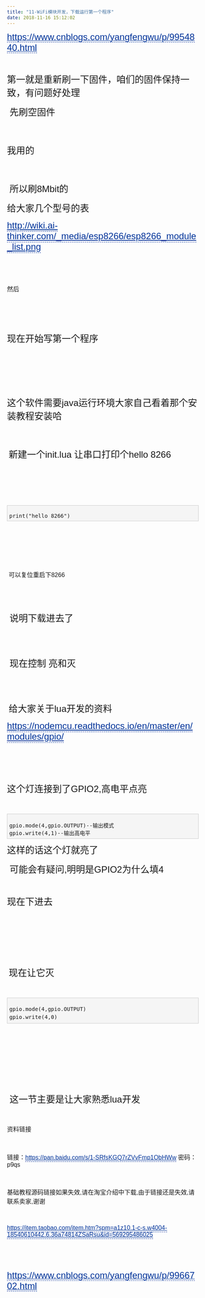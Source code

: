 ```yaml
---
title: "11-WiFi模块开发，下载运行第一个程序"
date: 2018-11-16 15:12:02
---
```


<p style="margin-top: 10px; margin-right: auto; margin-left: auto; font-family: Verdana, Geneva, Arial, Helvetica, sans-serif; font-size: 16px;"><a href="https://www.cnblogs.com/yangfengwu/p/9954840.html" target="_blank" style="color: rgb(0, 51, 153); padding-bottom: 2px; border-bottom: 1px dashed rgb(0, 51, 153);"><span style="font-size: 18pt;">https://www.cnblogs.com/yangfengwu/p/9954840.html</span></a></p><p style="margin-top: 10px; margin-right: auto; margin-left: auto; font-family: Verdana, Geneva, Arial, Helvetica, sans-serif; font-size: 16px;"> </p><p style="margin-top: 10px; margin-right: auto; margin-left: auto; font-family: Verdana, Geneva, Arial, Helvetica, sans-serif; font-size: 16px;"><span style="font-size: 18pt;">第一就是重新刷一下固件，咱们的固件保持一致，有问题好处理</span></p><p style="margin-top: 10px; margin-right: auto; margin-left: auto; font-family: Verdana, Geneva, Arial, Helvetica, sans-serif; font-size: 16px;"><span style="font-size: 18pt;"> 先刷空固件</span></p><p style="margin-top: 10px; margin-right: auto; margin-left: auto; font-family: Verdana, Geneva, Arial, Helvetica, sans-serif; font-size: 16px;"><img src="https://img2018.cnblogs.com/blog/819239/201811/819239-20181115223103970-310749284.png" alt="" style="max-width: 900px; height: auto;"></p><p style="margin-top: 10px; margin-right: auto; margin-left: auto; font-family: Verdana, Geneva, Arial, Helvetica, sans-serif; font-size: 16px;"> </p><p style="margin-top: 10px; margin-right: auto; margin-left: auto; font-family: Verdana, Geneva, Arial, Helvetica, sans-serif; font-size: 16px;"><span style="font-size: 18pt;">我用的</span></p><p style="margin-top: 10px; margin-right: auto; margin-left: auto; font-family: Verdana, Geneva, Arial, Helvetica, sans-serif; font-size: 16px;"><img src="https://img2018.cnblogs.com/blog/819239/201811/819239-20181115223142716-2028865788.png" alt="" style="max-width: 900px; height: auto;"></p><p style="margin-top: 10px; margin-right: auto; margin-left: auto; font-family: Verdana, Geneva, Arial, Helvetica, sans-serif; font-size: 16px;"> </p><p style="margin-top: 10px; margin-right: auto; margin-left: auto; font-family: Verdana, Geneva, Arial, Helvetica, sans-serif; font-size: 16px;"><span style="font-size: 18pt;"> 所以刷8Mbit的</span></p><p style="margin-top: 10px; margin-right: auto; margin-left: auto; font-family: Verdana, Geneva, Arial, Helvetica, sans-serif; font-size: 16px;"><span style="font-size: 18pt;">给大家几个型号的表</span></p><p style="margin-top: 10px; margin-right: auto; margin-left: auto; font-family: Verdana, Geneva, Arial, Helvetica, sans-serif; font-size: 16px;"><span style="font-size: 18pt;"><a href="http://wiki.ai-thinker.com/_media/esp8266/esp8266_module_list.png" target="_blank" style="color: rgb(0, 51, 153); padding-bottom: 2px; border-bottom: 1px dashed rgb(0, 51, 153);">http://wiki.ai-thinker.com/_media/esp8266/esp8266_module_list.png</a></span></p><p style="margin-top: 10px; margin-right: auto; margin-left: auto; font-family: Verdana, Geneva, Arial, Helvetica, sans-serif; font-size: 16px;"> </p><p style="margin-top: 10px; margin-right: auto; margin-left: auto; font-family: Verdana, Geneva, Arial, Helvetica, sans-serif; font-size: 16px;"> <img src="https://img2018.cnblogs.com/blog/819239/201811/819239-20181115223257144-264280759.png" alt="" style="max-width: 900px; height: auto;"></p><p style="margin-top: 10px; margin-right: auto; margin-left: auto; font-family: Verdana, Geneva, Arial, Helvetica, sans-serif; font-size: 16px;">然后</p><p style="margin-top: 10px; margin-right: auto; margin-left: auto; font-family: Verdana, Geneva, Arial, Helvetica, sans-serif; font-size: 16px;"><img src="https://img2018.cnblogs.com/blog/819239/201811/819239-20181115223510362-112337911.png" alt="" style="max-width: 900px; height: auto;"></p><p style="margin-top: 10px; margin-right: auto; margin-left: auto; font-family: Verdana, Geneva, Arial, Helvetica, sans-serif; font-size: 16px;"> </p><p style="margin-top: 10px; margin-right: auto; margin-left: auto; font-family: Verdana, Geneva, Arial, Helvetica, sans-serif; font-size: 16px;"> </p><p style="margin-top: 10px; margin-right: auto; margin-left: auto; font-family: Verdana, Geneva, Arial, Helvetica, sans-serif; font-size: 16px;"><span style="font-size: 18pt;">现在开始写第一个程序</span></p><p style="margin-top: 10px; margin-right: auto; margin-left: auto; font-family: Verdana, Geneva, Arial, Helvetica, sans-serif; font-size: 16px;"><img src="https://img2018.cnblogs.com/blog/819239/201811/819239-20181115222440804-1267501263.png" alt="" style="max-width: 900px; height: auto;"></p><p style="margin-top: 10px; margin-right: auto; margin-left: auto; font-family: Verdana, Geneva, Arial, Helvetica, sans-serif; font-size: 16px;"> <img src="https://img2018.cnblogs.com/blog/819239/201811/819239-20181115223953799-1376755348.png" alt="" style="max-width: 900px; height: auto;"></p><p style="margin-top: 10px; margin-right: auto; margin-left: auto; font-family: Verdana, Geneva, Arial, Helvetica, sans-serif; font-size: 16px;"> </p><p style="margin-top: 10px; margin-right: auto; margin-left: auto; font-family: Verdana, Geneva, Arial, Helvetica, sans-serif; font-size: 16px;"> </p><p style="margin-top: 10px; margin-right: auto; margin-left: auto; font-family: Verdana, Geneva, Arial, Helvetica, sans-serif; font-size: 16px;"><span style="font-size: 18pt;">这个软件需要java运行环境大家自己看着那个安装教程安装哈</span></p><p style="margin-top: 10px; margin-right: auto; margin-left: auto; font-family: Verdana, Geneva, Arial, Helvetica, sans-serif; font-size: 16px;"><img src="https://img2018.cnblogs.com/blog/819239/201811/819239-20181115223936013-490866638.png" alt="" style="max-width: 900px; height: auto;"></p><p style="margin-top: 10px; margin-right: auto; margin-left: auto; font-family: Verdana, Geneva, Arial, Helvetica, sans-serif; font-size: 16px;"> </p><p style="margin-top: 10px; margin-right: auto; margin-left: auto; font-family: Verdana, Geneva, Arial, Helvetica, sans-serif; font-size: 16px;"> <span style="font-size: 18pt;">新建一个init.lua 让串口打印个hello 8266</span></p><p style="margin-top: 10px; margin-right: auto; margin-left: auto; font-family: Verdana, Geneva, Arial, Helvetica, sans-serif; font-size: 16px;"> <img src="https://img2018.cnblogs.com/blog/819239/201811/819239-20181115224104972-608786476.png" alt="" style="max-width: 900px; height: auto;"></p><p style="margin-top: 10px; margin-right: auto; margin-left: auto; font-family: Verdana, Geneva, Arial, Helvetica, sans-serif; font-size: 16px;"> </p><p style="margin-top: 10px; margin-right: auto; margin-left: auto; font-family: Verdana, Geneva, Arial, Helvetica, sans-serif; font-size: 16px;"> </p><div class="cnblogs_code" style="background-color: rgb(245, 245, 245); border: 1px solid rgb(204, 204, 204); padding: 5px; overflow: auto; margin: 5px 0px; font-family: "Courier New" !important; font-size: 12px !important;"><pre style="margin-bottom: 0px; font-family: "Courier New" !important; font-size: 12px !important;">print("hello 8266")</pre></div><p style="margin-top: 10px; margin-right: auto; margin-left: auto; font-family: Verdana, Geneva, Arial, Helvetica, sans-serif; font-size: 16px;"><img src="https://img2018.cnblogs.com/blog/819239/201811/819239-20181115224201819-1800253234.png" alt="" style="max-width: 900px; height: auto;"></p><p style="margin-top: 10px; margin-right: auto; margin-left: auto; font-family: Verdana, Geneva, Arial, Helvetica, sans-serif; font-size: 16px;"> </p><p style="margin-top: 10px; margin-right: auto; margin-left: auto; font-family: Verdana, Geneva, Arial, Helvetica, sans-serif; font-size: 16px;"> <img src="https://img2018.cnblogs.com/blog/819239/201811/819239-20181115224222607-1899022850.png" alt="" style="max-width: 900px; height: auto;"></p><p style="margin-top: 10px; margin-right: auto; margin-left: auto; font-family: Verdana, Geneva, Arial, Helvetica, sans-serif; font-size: 16px;"> </p><p style="margin-top: 10px; margin-right: auto; margin-left: auto; font-family: Verdana, Geneva, Arial, Helvetica, sans-serif; font-size: 16px;"> 可以复位重启下8266</p><p style="margin-top: 10px; margin-right: auto; margin-left: auto; font-family: Verdana, Geneva, Arial, Helvetica, sans-serif; font-size: 16px;"> <img src="https://img2018.cnblogs.com/blog/819239/201811/819239-20181115224332637-2021192826.png" alt="" style="max-width: 900px; height: auto;"></p><p style="margin-top: 10px; margin-right: auto; margin-left: auto; font-family: Verdana, Geneva, Arial, Helvetica, sans-serif; font-size: 16px;"> </p><p style="margin-top: 10px; margin-right: auto; margin-left: auto; font-family: Verdana, Geneva, Arial, Helvetica, sans-serif; font-size: 16px;"><span style="font-size: 18pt;"> 说明下载进去了</span></p><p style="margin-top: 10px; margin-right: auto; margin-left: auto; font-family: Verdana, Geneva, Arial, Helvetica, sans-serif; font-size: 16px;"> <img src="https://img2018.cnblogs.com/blog/819239/201811/819239-20181115224348549-1125787336.png" alt="" style="max-width: 900px; height: auto;"></p><p style="margin-top: 10px; margin-right: auto; margin-left: auto; font-family: Verdana, Geneva, Arial, Helvetica, sans-serif; font-size: 16px;"> </p><p style="margin-top: 10px; margin-right: auto; margin-left: auto; font-family: Verdana, Geneva, Arial, Helvetica, sans-serif; font-size: 16px;"><span style="font-size: 18pt;"> 现在控制 亮和灭</span></p><p style="margin-top: 10px; margin-right: auto; margin-left: auto; font-family: Verdana, Geneva, Arial, Helvetica, sans-serif; font-size: 16px;"> <img src="https://img2018.cnblogs.com/blog/819239/201811/819239-20181115224517552-16253821.png" alt="" style="max-width: 900px; height: auto;"></p><p style="margin-top: 10px; margin-right: auto; margin-left: auto; font-family: Verdana, Geneva, Arial, Helvetica, sans-serif; font-size: 16px;"> </p><p style="margin-top: 10px; margin-right: auto; margin-left: auto; font-family: Verdana, Geneva, Arial, Helvetica, sans-serif; font-size: 16px;"> <span style="font-size: 18pt;">给大家关于lua开发的资料</span></p><p style="margin-top: 10px; margin-right: auto; margin-left: auto; font-family: Verdana, Geneva, Arial, Helvetica, sans-serif; font-size: 16px;"><span style="font-size: 18pt;"><a href="https://nodemcu.readthedocs.io/en/master/en/modules/gpio/" target="_blank" style="color: rgb(0, 51, 153); padding-bottom: 2px; border-bottom: 1px dashed rgb(0, 51, 153);">https://nodemcu.readthedocs.io/en/master/en/modules/gpio/</a></span></p><p style="margin-top: 10px; margin-right: auto; margin-left: auto; font-family: Verdana, Geneva, Arial, Helvetica, sans-serif; font-size: 16px;"><span style="font-size: 18pt;"> </span></p><p style="margin-top: 10px; margin-right: auto; margin-left: auto; font-family: Verdana, Geneva, Arial, Helvetica, sans-serif; font-size: 16px;"><span style="font-size: 18pt;"> </span></p><p style="margin-top: 10px; margin-right: auto; margin-left: auto; font-family: Verdana, Geneva, Arial, Helvetica, sans-serif; font-size: 16px;"><span style="font-size: 18pt;">这个灯连接到了GPIO2,高电平点亮</span></p><p style="margin-top: 10px; margin-right: auto; margin-left: auto; font-family: Verdana, Geneva, Arial, Helvetica, sans-serif; font-size: 16px;"> </p><div class="cnblogs_code" style="background-color: rgb(245, 245, 245); border: 1px solid rgb(204, 204, 204); padding: 5px; overflow: auto; margin: 5px 0px; font-family: "Courier New" !important; font-size: 12px !important;"><pre style="margin-bottom: 0px; font-family: "Courier New" !important; font-size: 12px !important;">gpio.mode(4,gpio.OUTPUT)--输出模式  
gpio.write(4,1)--输出高电平  </pre></div><p style="margin-top: 10px; margin-right: auto; margin-left: auto; font-family: Verdana, Geneva, Arial, Helvetica, sans-serif; font-size: 16px;"><span style="font-size: 18pt;">这样的话这个灯就亮了</span></p><p style="margin-top: 10px; margin-right: auto; margin-left: auto; font-family: Verdana, Geneva, Arial, Helvetica, sans-serif; font-size: 16px;"><span style="font-size: 18pt;"> 可能会有疑问,明明是GPIO2为什么填4</span></p><p style="margin-top: 10px; margin-right: auto; margin-left: auto; font-family: Verdana, Geneva, Arial, Helvetica, sans-serif; font-size: 16px;"> <img src="https://img2018.cnblogs.com/blog/819239/201811/819239-20181115224841244-2138768655.png" alt="" style="max-width: 900px; height: auto;"></p><p style="margin-top: 10px; margin-right: auto; margin-left: auto; font-family: Verdana, Geneva, Arial, Helvetica, sans-serif; font-size: 16px;"><span style="font-size: 18pt;">现在下进去</span></p><p style="margin-top: 10px; margin-right: auto; margin-left: auto; font-family: Verdana, Geneva, Arial, Helvetica, sans-serif; font-size: 16px;"> <img src="https://img2018.cnblogs.com/blog/819239/201811/819239-20181115224936857-1991701456.png" alt="" style="max-width: 900px; height: auto;"></p><p style="margin-top: 10px; margin-right: auto; margin-left: auto; font-family: Verdana, Geneva, Arial, Helvetica, sans-serif; font-size: 16px;"> </p><p style="margin-top: 10px; margin-right: auto; margin-left: auto; font-family: Verdana, Geneva, Arial, Helvetica, sans-serif; font-size: 16px;"> <img src="https://img2018.cnblogs.com/blog/819239/201811/819239-20181115225003256-732343609.png" alt="" style="max-width: 900px; height: auto;"></p><p style="margin-top: 10px; margin-right: auto; margin-left: auto; font-family: Verdana, Geneva, Arial, Helvetica, sans-serif; font-size: 16px;"> </p><p style="margin-top: 10px; margin-right: auto; margin-left: auto; font-family: Verdana, Geneva, Arial, Helvetica, sans-serif; font-size: 16px;"> <span style="font-size: 18pt;">现在让它灭</span></p><p style="margin-top: 10px; margin-right: auto; margin-left: auto; font-family: Verdana, Geneva, Arial, Helvetica, sans-serif; font-size: 16px;"> </p><div class="cnblogs_code" style="background-color: rgb(245, 245, 245); border: 1px solid rgb(204, 204, 204); padding: 5px; overflow: auto; margin: 5px 0px; font-family: "Courier New" !important; font-size: 12px !important;"><pre style="margin-bottom: 0px; font-family: "Courier New" !important; font-size: 12px !important;">gpio.mode(4<span style="line-height: 1.5 !important;">,gpio.OUTPUT)
gpio.write(4,0) </span></pre></div><p style="margin-top: 10px; margin-right: auto; margin-left: auto; font-family: Verdana, Geneva, Arial, Helvetica, sans-serif; font-size: 16px;"> </p><p style="margin-top: 10px; margin-right: auto; margin-left: auto; font-family: Verdana, Geneva, Arial, Helvetica, sans-serif; font-size: 16px;"> <img src="https://img2018.cnblogs.com/blog/819239/201811/819239-20181115225106275-1876718586.png" alt="" style="max-width: 900px; height: auto;"></p><p style="margin-top: 10px; margin-right: auto; margin-left: auto; font-family: Verdana, Geneva, Arial, Helvetica, sans-serif; font-size: 16px;"> </p><p style="margin-top: 10px; margin-right: auto; margin-left: auto; font-family: Verdana, Geneva, Arial, Helvetica, sans-serif; font-size: 16px;"> <img src="https://img2018.cnblogs.com/blog/819239/201811/819239-20181115225118781-520422945.png" alt="" style="max-width: 900px; height: auto;"></p><p style="margin-top: 10px; margin-right: auto; margin-left: auto; font-family: Verdana, Geneva, Arial, Helvetica, sans-serif; font-size: 16px;"> </p><p style="margin-top: 10px; margin-right: auto; margin-left: auto; font-family: Verdana, Geneva, Arial, Helvetica, sans-serif; font-size: 16px;"><span style="font-size: 18pt;"> 这一节主要是让大家熟悉lua开发</span></p><p style="margin-top: 10px; margin-right: auto; margin-left: auto; font-family: Verdana, Geneva, Arial, Helvetica, sans-serif; font-size: 16px;"> </p><p style="margin-top: 10px; margin-right: auto; margin-left: auto; font-family: Verdana, Geneva, Arial, Helvetica, sans-serif; font-size: 16px;">资料链接</p><p style="margin-top: 10px; margin-right: auto; margin-left: auto; font-family: Verdana, Geneva, Arial, Helvetica, sans-serif; font-size: 16px;"> </p><p style="margin-top: 10px; margin-right: auto; margin-left: auto; font-family: Verdana, Geneva, Arial, Helvetica, sans-serif; font-size: 16px;">链接：<a href="https://pan.baidu.com/s/1-SRfsKGQ7rZVvFmp1ObHWw" target="_blank" style="color: rgb(0, 51, 153); padding-bottom: 2px; border-bottom: 1px dashed rgb(0, 51, 153);">https://pan.baidu.com/s/1-SRfsKGQ7rZVvFmp1ObHWw</a> 密码：p9qs</p><p style="margin-top: 10px; margin-right: auto; margin-left: auto; font-family: Verdana, Geneva, Arial, Helvetica, sans-serif; font-size: 16px;"> </p><p style="margin-top: 10px; margin-right: auto; margin-left: auto; font-family: Verdana, Geneva, Arial, Helvetica, sans-serif; font-size: 16px;">基础教程源码链接如果失效,请在淘宝介绍中下载,由于链接还是失效,请联系卖家,谢谢</p><p style="margin-top: 10px; margin-right: auto; margin-left: auto; font-family: Verdana, Geneva, Arial, Helvetica, sans-serif; font-size: 16px;"> </p><p style="margin-top: 10px; margin-right: auto; margin-left: auto; font-family: Verdana, Geneva, Arial, Helvetica, sans-serif; font-size: 16px;"><a href="https://item.taobao.com/item.htm?spm=a1z10.1-c-s.w4004-18540610442.6.36a74814ZSaRsu&id=569295486025" target="_blank" style="color: rgb(0, 51, 153); padding-bottom: 2px; border-bottom: 1px dashed rgb(0, 51, 153);">https://item.taobao.com/item.htm?spm=a1z10.1-c-s.w4004-18540610442.6.36a74814ZSaRsu&id=569295486025</a></p><p style="margin-top: 10px; margin-right: auto; margin-left: auto; font-family: Verdana, Geneva, Arial, Helvetica, sans-serif; font-size: 16px;"> </p><p style="margin-top: 10px; margin-right: auto; margin-left: auto; font-family: Verdana, Geneva, Arial, Helvetica, sans-serif; font-size: 16px;"> </p><p style="margin-top: 10px; margin-right: auto; margin-left: auto; font-family: Verdana, Geneva, Arial, Helvetica, sans-serif; font-size: 16px;"><a href="https://www.cnblogs.com/yangfengwu/p/9966702.html" target="_blank" style="color: rgb(0, 51, 153); padding-bottom: 2px; border-bottom: 1px dashed rgb(0, 51, 153);"><span style="font-size: 18pt;">https://www.cnblogs.com/yangfengwu/p/9966702.html</span></a></p>